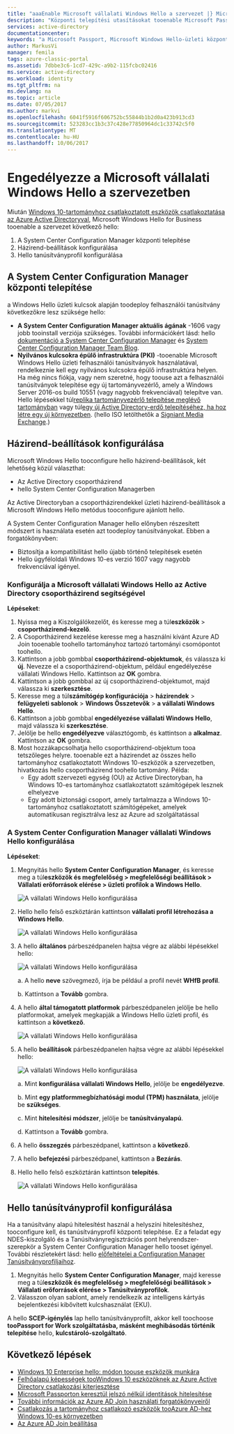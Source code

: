 ```yaml
---
title: "aaaEnable Microsoft vállalati Windows Hello a szervezet |} Microsoft Docs"
description: "Központi telepítési utasításokat tooenable Microsoft Passport a szervezetében."
services: active-directory
documentationcenter: 
keywords: "a Microsoft Passport, Microsoft Windows Hello-üzleti központi telepítés konfigurálása"
author: MarkusVi
manager: femila
tags: azure-classic-portal
ms.assetid: 7dbbe3c6-1cd7-429c-a9b2-115fcbc02416
ms.service: active-directory
ms.workload: identity
ms.tgt_pltfrm: na
ms.devlang: na
ms.topic: article
ms.date: 07/05/2017
ms.author: markvi
ms.openlocfilehash: 6041f5916f606752bc55844b1b2d0a423b913cd3
ms.sourcegitcommit: 523283cc1b3c37c428e77850964dc1c33742c5f0
ms.translationtype: MT
ms.contentlocale: hu-HU
ms.lasthandoff: 10/06/2017
---
```

# <a name="enable-microsoft-windows-hello-for-business-in-your-organization"></a>Engedélyezze a Microsoft vállalati Windows Hello a szervezetben
Miután [Windows 10-tartományhoz csatlakoztatott eszközök csatlakoztatása az Azure Active Directoryval](active-directory-azureadjoin-devices-group-policy.md), Microsoft Windows Hello for Business tooenable a szervezet következő hello:

1. A System Center Configuration Manager központi telepítése  
2. Házirend-beállítások konfigurálása
3. Hello tanúsítványprofil konfigurálása  

## <a name="deploy-system-center-configuration-manager"></a>A System Center Configuration Manager központi telepítése
a Windows Hello üzleti kulcsok alapján toodeploy felhasználói tanúsítvány következőkre lesz szüksége hello:

* **A System Center Configuration Manager aktuális ágának** -1606 vagy jobb tooinstall verziója szükséges. További információkért lásd: hello [dokumentáció a System Center Configuration Manager](https://technet.microsoft.com/library/mt346023.aspx) és [System Center Configuration Manager Team Blog](http://blogs.technet.com/b/configmgrteam/archive/2015/09/23/now-available-update-for-system-center-config-manager-tp3.aspx).
* **Nyilvános kulcsokra épülő infrastruktúra (PKI)** -tooenable Microsoft Windows Hello üzleti felhasználói tanúsítványok használatával, rendelkeznie kell egy nyilvános kulcsokra épülő infrastruktúra helyen. Ha még nincs fiókja, vagy nem szeretné, hogy toouse azt a felhasználói tanúsítványok telepítése egy új tartományvezérlő, amely a Windows Server 2016-os build 10551 (vagy nagyobb frekvenciával) telepítve van. Hello lépésekkel túl[replika tartományvezérlő telepítése meglévő tartományban](https://technet.microsoft.com/library/jj574134.aspx) vagy túl[egy új Active Directory-erdő telepítéséhez, ha hoz létre egy új környezetben](https://technet.microsoft.com/library/jj574166). (hello ISO letölthetők a [Signiant Media Exchange](https://datatransfer.microsoft.com/signiant_media_exchange/spring/main?sdkAccessible=true).)

## <a name="configure-policy-settings"></a>Házirend-beállítások konfigurálása
Microsoft Windows Hello tooconfigure hello házirend-beállítások, két lehetőség közül választhat:

* Az Active Directory csoportházirend 
* hello System Center Configuration Managerben 

Az Active Directoryban a csoportházirendekkel üzleti házirend-beállítások a Microsoft Windows Hello metódus tooconfigure ajánlott hello. 

A System Center Configuration Manager hello előnyben részesített módszert is használata esetén azt toodeploy tanúsítványokat. Ebben a forgatókönyvben:

* Biztosítja a kompatibilitást hello újabb történő telepítések esetén
* Hello ügyféloldali Windows 10-es verzió 1607 vagy nagyobb frekvenciával igényel.

### <a name="configure-microsoft-windows-hello-for-business-via-group-policy-in-active-directory"></a>Konfigurálja a Microsoft vállalati Windows Hello az Active Directory csoportházirend segítségével
**Lépéseket**:

1. Nyissa meg a Kiszolgálókezelőt, és keresse meg a túl**eszközök** > **csoportházirend-kezelő**.
2. A Csoportházirend kezelése keresse meg a használni kívánt Azure AD Join tooenable toohello tartományhoz tartozó tartományi csomópontot toohello.
3. Kattintson a jobb gombbal **csoportházirend-objektumok**, és válassza ki **új**. Nevezze el a csoportházirend-objektum, például engedélyezése vállalati Windows Hello. Kattintson az **OK** gombra.
4. Kattintson a jobb gombbal az új csoportházirend-objektumot, majd válassza ki **szerkesztése**.
5. Keresse meg a túl**számítógép konfigurációja** > **házirendek** > **felügyeleti sablonok** > **Windows Összetevők** > **a vállalati Windows Hello**.
6. Kattintson a jobb gombbal **engedélyezése vállalati Windows Hello**, majd válassza ki **szerkesztése**.
7. Jelölje be hello **engedélyezve** választógomb, és kattintson a **alkalmaz**. Kattintson az **OK** gombra.
8. Most hozzákapcsolhatja hello csoportházirend-objektum tooa tetszőleges helyre. tooenable ezt a házirendet az összes hello tartományhoz csatlakoztatott Windows 10-eszközök a szervezetben, hivatkozás hello csoportházirend toohello tartomány. Példa:
   * Egy adott szervezeti egység (OU) az Active Directoryban, ha Windows 10-es tartományhoz csatlakoztatott számítógépek lesznek elhelyezve
   * Egy adott biztonsági csoport, amely tartalmazza a Windows 10-tartományhoz csatlakoztatott számítógépeket, amelyek automatikusan regisztrálva lesz az Azure ad szolgáltatással

### <a name="configure-windows-hello-for-business-using-system-center-configuration-manager"></a>A System Center Configuration Manager vállalati Windows Hello konfigurálása
**Lépéseket**:

1. Megnyitás hello **System Center Configuration Manager**, és keresse meg a túl**eszközök és megfelelőség > megfelelőségi beállítások > Vállalati erőforrások elérése > üzleti profilok a Windows Hello**.
   
    ![A vállalati Windows Hello konfigurálása](./media/active-directory-azureadjoin-passport-deployment/01.png)
2. Hello hello felső eszköztárán kattintson **vállalati profil létrehozása a Windows Hello**.
   
    ![A vállalati Windows Hello konfigurálása](./media/active-directory-azureadjoin-passport-deployment/02.png)
3. A hello **általános** párbeszédpanelen hajtsa végre az alábbi lépésekkel hello:
   
    ![A vállalati Windows Hello konfigurálása](./media/active-directory-azureadjoin-passport-deployment/03.png)
   
    a. A hello **neve** szövegmező, írja be például a profil nevét **WHfB profil**.
   
    b. Kattintson a **Tovább** gombra.
4. A hello **által támogatott platformok** párbeszédpanelen jelölje be hello platformokat, amelyek megkapják a Windows Hello üzleti profil, és kattintson a **következő**.
   
    ![A vállalati Windows Hello konfigurálása](./media/active-directory-azureadjoin-passport-deployment/04.png)
5. A hello **beállítások** párbeszédpanelen hajtsa végre az alábbi lépésekkel hello:
   
    ![A vállalati Windows Hello konfigurálása](./media/active-directory-azureadjoin-passport-deployment/05.png)
   
    a. Mint **konfigurálása vállalati Windows Hello**, jelölje be **engedélyezve**.
   
    b. Mint **egy platformmegbízhatósági modul (TPM) használata**, jelölje be **szükséges**. 
   
    c. Mint **hitelesítési módszer**, jelölje be **tanúsítványalapú**.
   
    d. Kattintson a **Tovább** gombra.
6. A hello **összegzés** párbeszédpanel, kattintson a **következő**.
7. A hello **befejezési** párbeszédpanel, kattintson a **Bezárás**.
8. Hello hello felső eszköztárán kattintson **telepítés**.
   
    ![A vállalati Windows Hello konfigurálása](./media/active-directory-azureadjoin-passport-deployment/06.png)

## <a name="configure-hello-certificate-profile"></a>Hello tanúsítványprofil konfigurálása
Ha a tanúsítvány alapú hitelesítést használ a helyszíni hitelesítéshez, tooconfigure kell, és tanúsítványprofil központi telepítése. Ez a feladat egy NDES-kiszolgáló és a Tanúsítványregisztrációs pont helyrendszer-szerepkör a System Center Configuration Manager hello tooset igényel. További részletekért lásd: hello [előfeltételei a Configuration Manager Tanúsítványprofiljaihoz](https://technet.microsoft.com/library/dn261205.aspx).

1. Megnyitás hello **System Center Configuration Manager**, majd keresse meg a túl**eszközök és megfelelőség > megfelelőségi beállítások > Vállalati erőforrások elérése > Tanúsítványprofilok**.
2. Válasszon olyan sablont, amely rendelkezik az intelligens kártyás bejelentkezési kibővített kulcshasználat (EKU).

A hello **SCEP-igénylés** lap hello tanúsítványprofilt, akkor kell toochoose **tooPassport for Work szolgáltatásba, másként meghibásodás történik telepítése** hello, **kulcstároló-szolgáltató**.

## <a name="next-steps"></a>Következő lépések
* [Windows 10 Enterprise hello: módon toouse eszközök munkára](active-directory-azureadjoin-windows10-devices-overview.md)
* [Felhőalapú képességek tooWindows 10 eszközöknek az Azure Active Directory csatlakozási kiterjesztése](active-directory-azureadjoin-user-upgrade.md)
* [Microsoft Passporton keresztül jelszó nélkül identitások hitelesítése](active-directory-azureadjoin-passport.md)
* [További információk az Azure AD Join használati forgatókönyveiről](active-directory-azureadjoin-deployment-aadjoindirect.md)
* [Csatlakozás a tartományhoz csatlakozó eszközök tooAzure AD-hez Windows 10-es környezetben](active-directory-azureadjoin-devices-group-policy.md)
* [Az Azure AD Join beállítása](active-directory-azureadjoin-setup.md)

